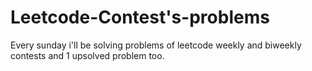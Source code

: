 # Leetcode-Contest's-problems
Every sunday i'll be solving problems of leetcode weekly and biweekly contests and 1 upsolved problem too. 
